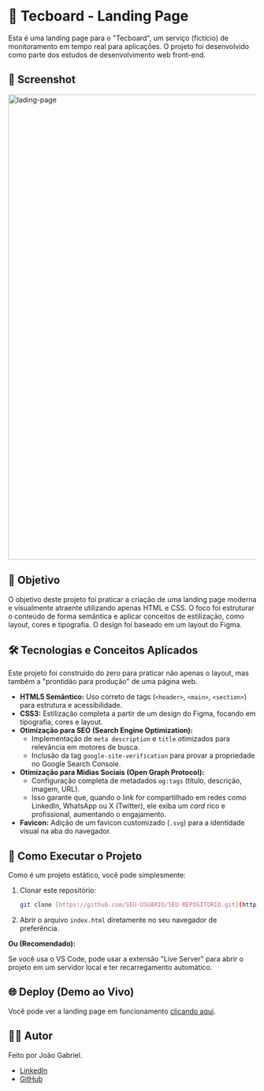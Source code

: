 # 🚀 Tecboard - Landing Page

Esta é uma landing page para o "Tecboard", um serviço (fictício) de monitoramento em tempo real para aplicações. O projeto foi desenvolvido como parte dos estudos de desenvolvimento web front-end.

## 📸 Screenshot

<img width="1915" height="942" alt="lading-page" src="https://github.com/user-attachments/assets/00acd2dd-884b-4a47-a49b-4fdd9a7c5454" />


## 🎯 Objetivo

O objetivo deste projeto foi praticar a criação de uma landing page moderna e visualmente atraente utilizando apenas HTML e CSS. O foco foi estruturar o conteúdo de forma semântica e aplicar conceitos de estilização, como layout, cores e tipografia. O design foi baseado em um layout do Figma.

## 🛠️ Tecnologias e Conceitos Aplicados

Este projeto foi construído do zero para praticar não apenas o layout, mas também a "prontidão para produção" de uma página web.

* **HTML5 Semântico:** Uso correto de tags (`<header>`, `<main>`, `<section>`) para estrutura e acessibilidade.
* **CSS3:** Estilização completa a partir de um design do Figma, focando em tipografia, cores e layout.
* **Otimização para SEO (Search Engine Optimization):**
    * Implementação de `meta description` e `title` otimizados para relevância em motores de busca.
    * Inclusão da tag `google-site-verification` para provar a propriedade no Google Search Console.
* **Otimização para Mídias Sociais (Open Graph Protocol):**
    * Configuração completa de metadados `og:tags` (título, descrição, imagem, URL).
    * Isso garante que, quando o link for compartilhado em redes como LinkedIn, WhatsApp ou X (Twitter), ele exiba um *card* rico e profissional, aumentando o engajamento.
* **Favicon:** Adição de um favicon customizado (`.svg`) para a identidade visual na aba do navegador.
## 📂 Como Executar o Projeto

Como é um projeto estático, você pode simplesmente:

1.  Clonar este repositório:
    ```bash
    git clone [https://github.com/SEU-USUARIO/SEU-REPOSITORIO.git](https://github.com/SEU-USUARIO/SEU-REPOSITORIO.git)
    ```
2.  Abrir o arquivo `index.html` diretamente no seu navegador de preferência.

**Ou (Recomendado):**

Se você usa o VS Code, pode usar a extensão "Live Server" para abrir o projeto em um servidor local e ter recarregamento automático.

## 🌐 Deploy (Demo ao Vivo)

Você pode ver a landing page em funcionamento [clicando aqui](https://joaofazio.github.io/tecboard/).

## 👨‍💻 Autor

Feito por João Gabriel.

* <a href="https://www.linkedin.com/in/jo%C3%A3o-gabriel-fazio-861186338/" target="_blank">LinkedIn</a>
* <a href="https://github.com/JoaoFazio" target="_blank">GitHub</a>
